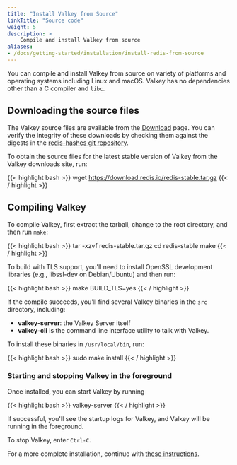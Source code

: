 ```yaml
---
title: "Install Valkey from Source"
linkTitle: "Source code"
weight: 5
description: >
    Compile and install Valkey from source
aliases:
- /docs/getting-started/installation/install-redis-from-source
---
```


You can compile and install Valkey from source on variety of platforms and operating systems including Linux and macOS. Valkey has no dependencies other than a C  compiler and `libc`.

## Downloading the source files

The Valkey source files are available from the [Download](/download) page. You can verify the integrity of these downloads by checking them against the digests in the [redis-hashes git repository](https://github.com/redis/redis-hashes).

To obtain the source files for the latest stable version of Valkey from the Valkey downloads site, run:

{{< highlight bash >}}
wget https://download.redis.io/redis-stable.tar.gz
{{< / highlight >}}

## Compiling Valkey

To compile Valkey, first extract the tarball, change to the root directory, and then run `make`:

{{< highlight bash >}}
tar -xzvf redis-stable.tar.gz
cd redis-stable
make
{{< / highlight >}}

To build with TLS support, you'll need to install OpenSSL development libraries (e.g., libssl-dev on Debian/Ubuntu) and then run:

{{< highlight bash >}}
make BUILD_TLS=yes
{{< / highlight >}}

If the compile succeeds, you'll find several Valkey binaries in the `src` directory, including:

* **valkey-server**: the Valkey Server itself
* **valkey-cli** is the command line interface utility to talk with Valkey.

To install these binaries in `/usr/local/bin`, run:

{{< highlight bash  >}}
sudo make install
{{< / highlight >}}

### Starting and stopping Valkey in the foreground

Once installed, you can start Valkey by running

{{< highlight bash  >}}
valkey-server
{{< / highlight >}}

If successful, you'll see the startup logs for Valkey, and Valkey will be running in the foreground.

To stop Valkey, enter `Ctrl-C`.

For a more complete installation, continue with [these instructions](/docs/install/#install-redis-more-properly).
